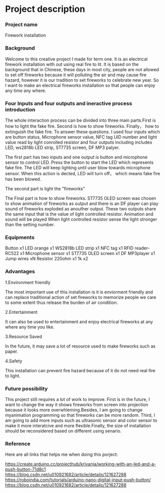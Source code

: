 # Project description

### Project name

Firework installation

### Background 
Welcome to this creative project I made for term one. It is an electrical firework installation with out using real fire to lit.
It is based on the background that in Chinese, these days in most city, people are not allowed to set off fireworks because it will polluting the air and may cause fire hazard, however it is our tradition to set fireworks to celebrate new year. So I want to make an electrical fireworks installation so that people can enjoy any time any where.

### Four Inputs and four outputs and ineractive process introduction
The whole interaction process can be divided into three main parts.First is how to light the fake fire. Second is how to show fireworks. Finally， how to extinguish the fake fire. To answer these questions. I used four inputs which are button status, Microphone sensor value, NFC tag UID number and light value read by light conrolled resistor and four outputs including includes LED, ws2818b LED strip, ST7735 screen, DF MP3 palyer. 

The first part has two inputs and one output is button and microphone sensor to control LED. Press the button to start the LED which represents fake fire. The LED will keep lighting until user blow towards microphone sensor. When this action is dected, LED will turn off， which means fake fire has been blowed.

The second part is light the "fireworks"

The Final part is how to show fireworks. ST7735 OLED screen was chosen to show animation of fireworks as output and there is an DF player can play sound of fireworks exploded as anouther output. These two outputs share the same input that is the value of light controlled resistor. Animation and sound will be played When light controlled resistor sense the light stronger than the setting number.

### Equipments
Button x1 
LED orange x1
WS2818b LED strip x1
NFC tag x1
RFID reader-RC522 x1
Microphone sensor x1
ST7735 OLED screen x1
DF MP3player x1
Jump wires xN
Resistor 220ohm x1 1k x2

### Advantages
1.Environment friendly

The most important use of this installation is it is enviorment friendly and can replace traditional action of set fireworks to memorize people we care to some extent thus release the burden of air condition.

2.Entertainment

It can also be used to entertainment and enjoy electrical fireworks at any where any time you like.

3.Resource Saved

In the future, it may save a lot of resource used to make fireworks such as paper.

4.Safety

This installation can prevent fire hazard because of it do not need real fire to light.

### Future possibility
This project still requires a lot of work to improve. First is in the future, I want to change the way it shows fireworks from screen into projection because it looks more overwhleming.Besides, I am going to change myanimation programming so that fireworks can be more random. Third, I am going to add more inputs such as ultrasonic sensor and color sensor to make it more interatcive and more flexible.Finally, the size of installation should be reconsidered based on different using senario.  

### Reference
Here are all links that helps me when doing this porject:

https://create.arduino.cc/projecthub/krivanja/working-with-an-led-and-a-push-button-71d8c1
https://blog.csdn.net/u010921682/article/details/121627288
https://roboindia.com/tutorials/arduino-nano-digital-input-push-button/
https://blog.csdn.net/u010921682/article/details/121627288

